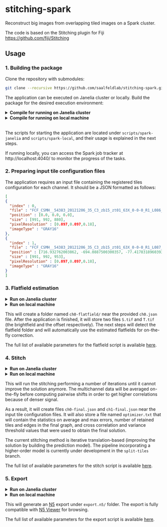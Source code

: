 # stitching-spark
Reconstruct big images from overlapping tiled images on a Spark cluster.

The code is based on the Stitching plugin for Fiji https://github.com/fiji/Stitching

## Usage

### 1. Building the package

Clone the repository with submodules:

```bash
git clone --recursive https://github.com/saalfeldlab/stitching-spark.git 
```

The application can be executed on Janelia cluster or locally. Build the package for the desired execution environment:

<details>
<summary><b>Compile for running on Janelia cluster</b></summary>

```bash
mvn clean package
```
</details>

<details>
<summary><b>Compile for running on local machine</b></summary>

```bash
mvn clean package -Pspark-local
```
</details>
<br/>

The scripts for starting the application are located under `scripts/spark-janelia` and `scripts/spark-local`, and their usage is explained in the next steps.

If running locally, you can access the Spark job tracker at http://localhost:4040/ to monitor the progress of the tasks.


### 2. Preparing input tile configuration files

The application requires an input file containing the registered tiles configuration for each channel. It should be a JSON formatted as follows:

```json
[
{
  "index" : 0,
  "file" : "FCF_CSMH__54383_20121206_35_C3_zb15_zt01_63X_0-0-0_R1_L086_20130108192758780.lsm.tif",
  "position" : [0.0, 0.0, 0.0],
  "size" : [991, 992, 880],
  "pixelResolution" : [0.097,0.097,0.18],
  "imageType" : "GRAY16"
},
{
  "index" : 1,
  "file" : "FCF_CSMH__54383_20121206_35_C3_zb15_zt01_63X_0-0-0_R1_L087_20130108192825183.lsm.tif",
  "position" : [716.932762003862, -694.0887500300357, -77.41783189603937],
  "size" : [991, 992, 953],
  "pixelResolution" : [0.097,0.097,0.18],
  "imageType" : "GRAY16"
}
]
```

### 3. Flatfield estimation

<details>
<summary><b>Run on Janelia cluster</b></summary>

```bash
./flatfield.sh <number of cluster nodes> -i ch0.json
```
</details>

<details>
<summary><b>Run on local machine</b></summary>

```bash
python flatfield.py -i ch0.json
```
</details>

This will create a folder named `ch0-flatfield/` near the provided `ch0.json` file. After the application is finished, it will store two files `S.tif` and `T.tif` (the brightfield and the offset respectively).
The next steps will detect the flatfield folder and will automatically use the estimated flatfields for on-the-fly correction.

The full list of available parameters for the flatfield script is available [here](https://github.com/saalfeldlab/stitching-spark/wiki/Flatfield-parameters).

### 4. Stitch

<details>
<summary><b>Run on Janelia cluster</b></summary>

```bash
./stitch.sh <number of cluster nodes> -i ch0.json -i ch1.json
```
</details>

<details>
<summary><b>Run on local machine</b></summary>

```bash
python stitch.py -i ch0.json -i ch1.json
```
</details>

This will run the stitching performing a number of iterations until it cannot improve the solution anymore. The multichannel data will be averaged on-the-fly before computing pairwise shifts in order to get higher correlations because of denser signal.

As a result, it will create files `ch0-final.json` and `ch1-final.json` near the input tile configuration files.
It will also store a file named `optimizer.txt` that will contain the statistics on average and max errors, number of retained tiles and edges in the final graph, and cross correlation and variance threshold values that were used to obtain the final solution.

The current stitching method is iterative translation-based (improving the solution by building the prediction model).
The pipeline incorporating a higher-order model is currently under development in the `split-tiles` branch.

The full list of available parameters for the stitch script is available [here](https://github.com/saalfeldlab/stitching-spark/wiki/Stitching-parameters).

### 5. Export

<details>
<summary><b>Run on Janelia cluster</b></summary>

```bash
./export.sh <number of cluster nodes> -i ch0-final.json -i ch1-final.json
```
</details>

<details>
<summary><b>Run on local machine</b></summary>

```bash
python export-local.py -i ch0-final.json -i ch1-final.json
```
</details>

This will generate an [N5](https://github.com/saalfeldlab/n5) export under `export.n5/` folder. The export is fully compatible  with [N5 Viewer](https://github.com/saalfeldlab/n5-viewer) for browsing.

The full list of available parameters for the export script is available [here](https://github.com/saalfeldlab/stitching-spark/wiki/Export-parameters).
